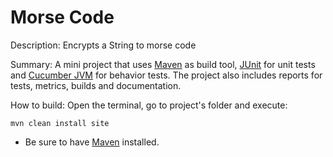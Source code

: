 Morse Code
==========

Description: Encrypts a String to morse code

Summary: A mini project that uses [Maven](http://maven.apache.org/) as build tool, [JUnit](http://junit.org/) for unit tests and [Cucumber JVM](https://github.com/cucumber/cucumber-jvm) for behavior tests. The project also includes reports for tests, metrics, builds and documentation.

How to build: Open the terminal, go to project's folder and execute:

`mvn clean install site`

* Be sure to have [Maven](http://maven.apache.org/) installed.
